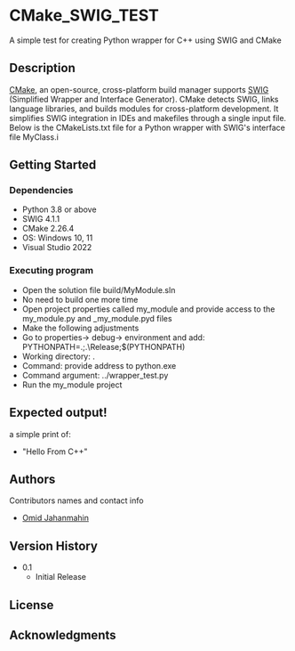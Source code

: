 # CMake_SWIG_TEST

A simple test for creating Python wrapper for C++  using SWIG and CMake

## Description

[CMake](https://cmake.org/), an open-source, cross-platform build manager supports [SWIG](https://www.swig.org/) (Simplified Wrapper and Interface Generator). CMake detects SWIG, links language libraries, and builds modules for cross-platform development. It simplifies SWIG integration in IDEs and makefiles through a single input file. Below is the CMakeLists.txt file for a Python wrapper with SWIG's interface file MyClass.i


## Getting Started

### Dependencies

* Python 3.8 or above
* SWIG 4.1.1
* CMake 2.26.4
* OS: Windows 10, 11
* Visual Studio 2022

### Executing program

* Open the solution file build/MyModule.sln 
* No need to build one more time
* Open project properties called my_module and provide access to the my_module.py and _my_module.pyd files
* Make the following adjustments
* Go to properties-> debug-> environment and add: PYTHONPATH=.;.\Release;$(PYTHONPATH)
* Working directory: .
* Command: provide address to python.exe
* Command argument: ../wrapper_test.py
* Run the my_module project

## Expected output!

a simple print of:
- "Hello From C++"

## Authors

Contributors names and contact info
- [Omid Jahanmahin](https://github.com/ozj1)

## Version History

* 0.1
    * Initial Release

## License

## Acknowledgments

